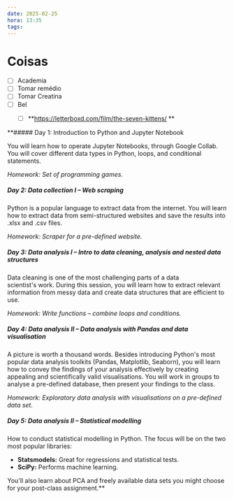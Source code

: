```yaml
---
date: 2025-02-25
hora: 13:35
tags:
---
```





# Coisas
- [ ] Academia
- [ ] Tomar remédio
- [ ] Tomar Creatina
- [ ] Bel
	- [ ] **https://letterboxd.com/film/the-seven-kittens/ **


**##### Day 1: Introduction to Python and Jupyter Notebook

You will learn how to operate Jupyter Notebooks, through Google Collab. You will cover different data types in Python, loops, and conditional statements.

_Homework: Set of programming games._

##### Day 2: Data collection I – Web scraping

Python is a popular language to extract data from the internet. You will learn how to extract data from semi-structured websites and save the results into .xlsx and .csv files.

_Homework: Scraper for a pre-defined website._

##### Day 3: Data analysis I – Intro to data cleaning, analysis and nested data structures

Data cleaning is one of the most challenging parts of a data scientist's work. During this session, you will learn how to extract relevant information from messy data and create data structures that are efficient to use.

_Homework: Write functions – combine loops and conditions._

##### Day 4: Data analysis II – Data analysis with Pandas and data visualisation

A picture is worth a thousand words. Besides introducing Python's most popular data analysis toolkits (Pandas, Matplotlib, Seaborn), you will learn how to convey the findings of your analysis effectively by creating appealing and scientifically valid visualisations. You will work in groups to analyse a pre-defined database, then present your findings to the class.

_Homework: Exploratory data analysis with visualisations on a pre-defined data set._

##### Day 5: Data analysis II – Statistical modelling

How to conduct statistical modelling in Python. The focus will be on the two most popular libraries:

- **Statsmodels:** Great for regressions and statistical tests.
- **SciPy:** Performs machine learning.

You'll also learn about PCA and freely available data sets you might choose for your post-class assignment.**